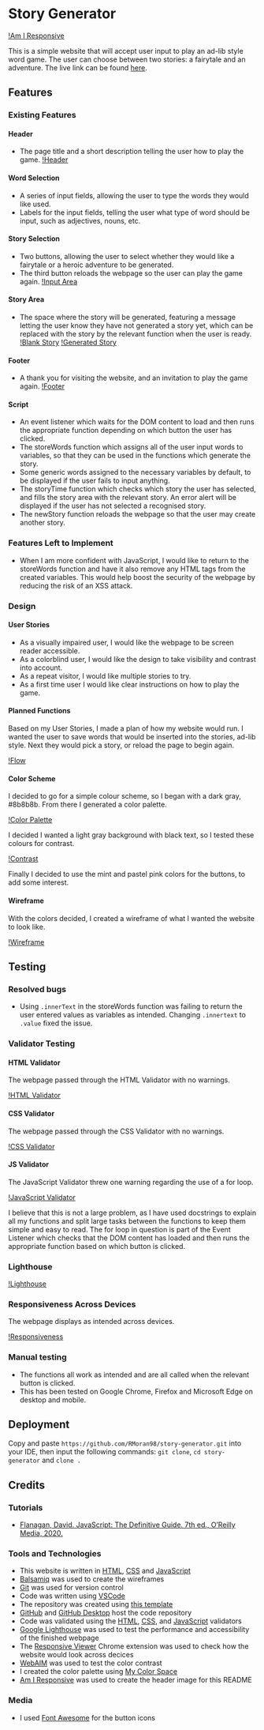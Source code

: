 # Story Generator
[!Am I Responsive](documentation/am-i-responsive.png)

This is a simple website that will accept user input to play an ad-lib style word game. The user can choose between two stories: a fairytale and an adventure. The live link can be found [here](https://rmoran98.github.io/story-generator/).

## Features
### Existing Features
#### Header
- The page title and a short description telling the user how to play the game.
[!Header](documentation/header.png)

#### Word Selection
- A series of input fields, allowing the user to type the words they would like used.
- Labels for the input fields, telling the user what type of word should be input, such as adjectives, nouns, etc.
#### Story Selection
- Two buttons, allowing the user to select whether they would like a fairytale or a heroic adventure to be generated.
- The third button reloads the webpage so the user can play the game again.
[!Input Area](documentation/input.png)

#### Story Area
- The space where the story will be generated, featuring a message letting the user know they have not generated a story yet, which can be replaced with the story by the relevant function when the user is ready.
[!Blank Story](documentation/story-blank.png)
[!Generated Story](documentation/story-full.png)

#### Footer
- A thank you for visiting the website, and an invitation to play the game again.
[!Footer](documentation/footer.png)

#### Script
- An event listener which waits for the DOM content to load and then runs the appropriate function depending on which button the user has clicked.
- The storeWords function which assigns all of the user input words to variables, so that they can be used in the functions which generate the story.
- Some generic words assigned to the necessary variables by default, to be displayed if the user fails to input anything.
- The storyTime function which checks which story the user has selected, and fills the story area with the relevant story. An error alert will be displayed if the user has not selected a recognised story.
- The newStory function reloads the webpage so that the user may create another story.

### Features Left to Implement
- When I am more confident with JavaScript, I would like to return to the storeWords function and have it also remove any HTML tags from the created variables. This would help boost the security of the webpage by reducing the risk of an XSS attack.

### Design
#### User Stories
- As a visually impaired user, I would like the webpage to be screen reader accessible.
- As a colorblind user, I would like the design to take visibility and contrast into account.
- As a repeat visitor, I would like multiple stories to try.
- As a first time user I would like clear instructions on how to play the game.

#### Planned Functions
Based on my User Stories, I made a plan of how my website would run. I wanted the user to save words that would be inserted into the stories, ad-lib style. Next they would pick a story, or reload the page to begin again.

[!Flow](documentation/flow.png)

#### Color Scheme
I decided to go for a simple colour scheme, so I began with a dark gray, #8b8b8b. From there I generated a color palette. 

[!Color Palette](documentation/color-palette.png)

I decided I wanted a light gray background with black text, so I tested these colours for contrast.

[!Contrast](documentation/contrast-test.png)

Finally I decided to use the mint and pastel pink colors for the buttons, to add some interest.

#### Wireframe
With the colors decided, I created a wireframe of what I wanted the website to look like.

[!Wireframe](documentation/wireframe.png)

## Testing
### Resolved bugs
- Using `.innerText` in the storeWords function was failing to return the user entered values as variables as intended. Changing `.innertext` to `.value` fixed the issue.
### Validator Testing
#### HTML Validator
The webpage passed through the HTML Validator with no warnings.

[!HTML Validator](documentation/html-validate.png)

#### CSS Validator
The webpage passed through the CSS Validator with no warnings.

[!CSS Validator](documentation/css-validate.png)

#### JS Validator
The JavaScript Validator threw one warning regarding the use of a for loop.

[!JavaScript Validator](documentation/js-validate.png)

I believe that this is not a large problem, as I have used docstrings to explain all my functions and split large tasks between the functions to keep them simple and easy to read. The for loop in question is part of the Event Listener which checks that the DOM content has loaded and then runs the appropriate function based on which button is clicked. 

### Lighthouse
[!Lighthouse](documentation/lighthouse.png)

### Responsiveness Across Devices
The webpage displays as intended across devices.

[!Responsiveness](documentation/responsive.png)

### Manual testing
- The functions all work as intended and are all called when the relevant button is clicked.
- This has been tested on Google Chrome, Firefox and Microsoft Edge on desktop and mobile.

## Deployment
Copy and paste `https://github.com/RMoran98/story-generator.git` into your IDE, then input the following commands: `git clone`, `cd story-generator` and `clone .`

## Credits
### Tutorials
- [Flanagan, David. JavaScript: The Definitive Guide. 7th ed., O’Reilly Media, 2020.](https://www.oreilly.com/library/view/javascript-the-definitive/9781491952016/)

### Tools and Technologies
- This website is written in [HTML](https://developer.mozilla.org/en-US/docs/Web/HTML), [CSS](https://developer.mozilla.org/en-US/docs/Web/CSS) and [JavaScript](https://developer.mozilla.org/en-US/docs/Web/JavaScript)
- [Balsamiq](https://balsamiq.com/) was used to create the wireframes
- [Git](https://git-scm.com/) was used for version control
- Code was written using [VSCode](https://code.visualstudio.com/)
- The repository was created using [this template](https://github.com/Code-Institute-Org/ci-full-template)
- [GitHub](https://github.com/) and [GitHub Desktop](https://desktop.github.com/) host the code repository
- Code was validated using the [HTML](https://validator.w3.org/), [CSS](https://jigsaw.w3.org/css-validator/), and [JavaScript](https://jshint.com/) validators
- [Google Lighthouse](https://developer.chrome.com/docs/lighthouse/overview/) was used to test the performance and accessibility of the finished webpage
- The [Responsive Viewer](https://chrome.google.com/webstore/detail/responsive-viewer/inmopeiepgfljkpkidclfgbgbmfcennb) Chrome extension was used to check how the website would look across decices
- [WebAIM](https://webaim.org/resources/contrastchecker/) was used to test the color contrast
- I created the color palette using [My Color Space](https://mycolor.space/)
- [Am I Responsive](https://ui.dev/amiresponsive) was used to create the header image for this README

### Media
- I used [Font Awesome](https://fontawesome.com/) for the button icons